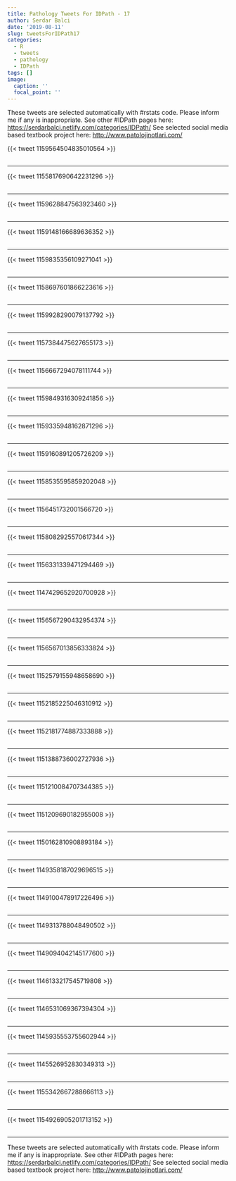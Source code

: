 ```yaml
---
title: Pathology Tweets For IDPath - 17
author: Serdar Balci
date: '2019-08-11'
slug: tweetsForIDPath17
categories:
  - R
  - tweets
  - pathology
  - IDPath
tags: []
image:
  caption: ''
  focal_point: ''
---
```



These tweets are selected automatically with #rstats code. Please inform me if any is inappropriate.
See other #IDPath pages here: https://serdarbalci.netlify.com/categories/IDPath/ 
See selected social media based textbook project here: http://www.patolojinotlari.com/

{{< tweet 1159564504835010564 >}}
<br>
<br>
<hr>
{{< tweet 1155817690642231296 >}}
<br>
<br>
<hr>
{{< tweet 1159628847563923460 >}}
<br>
<br>
<hr>
{{< tweet 1159148166689636352 >}}
<br>
<br>
<hr>
{{< tweet 1159835356109271041 >}}
<br>
<br>
<hr>
{{< tweet 1158697601866223616 >}}
<br>
<br>
<hr>
{{< tweet 1159928290079137792 >}}
<br>
<br>
<hr>
{{< tweet 1157384475627655173 >}}
<br>
<br>
<hr>
{{< tweet 1156667294078111744 >}}
<br>
<br>
<hr>
{{< tweet 1159849316309241856 >}}
<br>
<br>
<hr>
{{< tweet 1159335948162871296 >}}
<br>
<br>
<hr>
{{< tweet 1159160891205726209 >}}
<br>
<br>
<hr>
{{< tweet 1158535595859202048 >}}
<br>
<br>
<hr>
{{< tweet 1156451732001566720 >}}
<br>
<br>
<hr>
{{< tweet 1158082925570617344 >}}
<br>
<br>
<hr>
{{< tweet 1156331339471294469 >}}
<br>
<br>
<hr>
{{< tweet 1147429652920700928 >}}
<br>
<br>
<hr>
{{< tweet 1156567290432954374 >}}
<br>
<br>
<hr>
{{< tweet 1156567013856333824 >}}
<br>
<br>
<hr>
{{< tweet 1152579155948658690 >}}
<br>
<br>
<hr>
{{< tweet 1152185225046310912 >}}
<br>
<br>
<hr>
{{< tweet 1152181774887333888 >}}
<br>
<br>
<hr>
{{< tweet 1151388736002727936 >}}
<br>
<br>
<hr>
{{< tweet 1151210084707344385 >}}
<br>
<br>
<hr>
{{< tweet 1151209690182955008 >}}
<br>
<br>
<hr>
{{< tweet 1150162810908893184 >}}
<br>
<br>
<hr>
{{< tweet 1149358187029696515 >}}
<br>
<br>
<hr>
{{< tweet 1149100478917226496 >}}
<br>
<br>
<hr>
{{< tweet 1149313788048490502 >}}
<br>
<br>
<hr>
{{< tweet 1149094042145177600 >}}
<br>
<br>
<hr>
{{< tweet 1146133217545719808 >}}
<br>
<br>
<hr>
{{< tweet 1146531069367394304 >}}
<br>
<br>
<hr>
{{< tweet 1145935553755602944 >}}
<br>
<br>
<hr>
{{< tweet 1145526952830349313 >}}
<br>
<br>
<hr>
{{< tweet 1155342667288666113 >}}
<br>
<br>
<hr>
{{< tweet 1154926905201713152 >}}
<br>
<br>
<hr>


These tweets are selected automatically with #rstats code. Please inform me if any is inappropriate.
See other #IDPath pages here: https://serdarbalci.netlify.com/categories/IDPath/ 
See selected social media based textbook project here: http://www.patolojinotlari.com/
